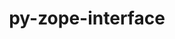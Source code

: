 ---
title: "py-zope-interface"
layout: cache
categories: [package, v0.19]
meta: {"versions": ["5.4.0"], "compilers": ["gcc@=11.1.0"], "oss": ["ubuntu20.04"], "platforms": ["linux"], "targets": ["x86_64"], "stacks": ["e4s"], "num_specs": 1, "num_specs_by_stack": {"e4s": 1}}
spec_details: [{"hash": "vf7ot5ahtuo5furle3q6aotsgyssbezc", "compiler": "gcc@=11.1.0", "versions": ["5.4.0"], "os": "ubuntu20.04", "platform": "linux", "target": "x86_64", "variants": ["build_system=python_pip"], "stacks": ["e4s"], "size": "-", "tarball": "https://binaries.spack.io/releases/v0.19/build_cache/linux-ubuntu20.04-x86_64/gcc-11.1.0/py-zope-interface-5.4.0/linux-ubuntu20.04-x86_64-gcc-11.1.0-py-zope-interface-5.4.0-vf7ot5ahtuo5furle3q6aotsgyssbezc.spack"}]
---